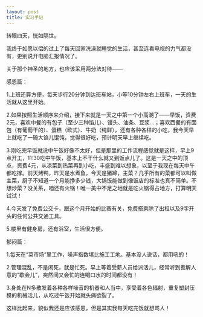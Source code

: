 ```yaml
---
layout: post
title: 实习手记
---
```


转眼四天，恍如隔世。

我终于如愿以偿的过上了每天回家洗澡就睡觉的生活，甚至连看电视的力气都没有，更别说开电脑汇报情况了。

关于那个神圣的地方，也应该采用两分法对待——

感恩篇：

1.上班还算方便，每天步行20分钟到达班车站，小等10分钟左右上班车，一天的生活就从这里开始。

2.如果按照生活顺序来介绍，接下来就是一天之中第一个小高潮了——早饭，资费2元，喜欢中餐的有包子（至少三种馅儿）、馒头、油条、豆浆…；喜欢西餐的有面包（有葡萄干的）、蛋糕（欧式）、牛奶（纯鲜），还有各种各样的小吃，我今天早上就吃了一碗大馅儿馄饨，觉得很好吃，预计明天早上继续吃。

3.刚吃完早饭就说中午饭好像不太好，但是那里的工作流程感觉就是这样，早上9点开工，11:30吃中午饭，基本上不干什么就又到饭点儿了。这是一天之中的顶点，资费4元，从凉菜到热菜再到小吃，丰盛到难以想象，以至于我现在每天中午都吃撑。前天烤鸭，昨天是水煮鱼，今天是猪蹄，主菜？几乎所有的菜都可以叫做主菜，厨子不知道一个月能挣多少钱，大锅饭能做到像饭店的标准也真不简单。不想炒菜？没关系，咱还有火锅！唯一美中不足之地就是吃火锅得占地方，打算明天试试！

4.今天发了免费公交卡，跟这个月开始的比赛有关，免费搭乘除了出租以及9字开头的任何公共交通工具。

5.楼里有健身房，还有浴室，生活很方便。

郁闷篇：

1.每天在“菜市场”里工作，噪声指数堪比施工工地。基本没人说话，都用吼的！

2.管理混乱，不是闲死，就是忙死。早上等着受薪人员给派活儿，经常听到善解人意的”歇会儿”，突然间又会忙的连喝口水的时间都没有！

3.身处在N多散发着各种各样噪音的机器和人当中，享受着各色辐射，重复塑封压模的机械活儿，从吃过午饭开始就头痛欲裂了。

这样比起来，貌似我还是应该感恩，但是其实我每天吃完饭就想骂人！
